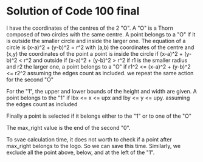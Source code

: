 # Solution of Code 100 final

I have the coordinates of the centres of the 2 "O". A "O" is a Thorn composed of two circles with the same centre. A point belongs to a "O" if it is outside the smaller circle and inside the larger one. 
The equation of a circle is (x-a)^2 + (y-b)^2 = r^2  with (a,b) the coordinates of the centre and (x,y) the coordinates of the point
a point is inside the circle if (x-a)^2 + (y-b)^2 < r^2 and outside if (x-a)^2 + (y-b)^2 > r^2
if r1 is the smaller radius and r2 the larger one, a point belongs to a "O" if
r1^2 <= (x-a)^2 + (y-b)^2 <= r2^2 assuming the edges count as included.
we repeat the same action for the second "O"

For the "1", the upper and lower bounds of the height and width are given. A point belongs to the "1" if
lbx <= x <= upx and lby <= y <= upy.  assuming the edges count as included

Finally a point is selected if it belongs either to the "1" or to one of the "O"

The max_right value is the end of the second "0". 

To svae calculation time, it does not worth to check if a point after max_right belongs to the logo. So we can save this time. Similarly, we exclude all the point above, below, and at the left of the "1".

